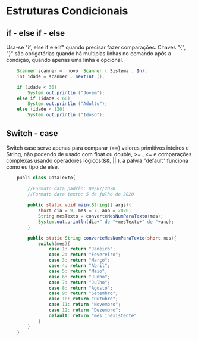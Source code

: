 # Estruturas Condicionais

## if - else if - else

Usa-se "if, else if e elif" quando precisar fazer comparações. Chaves "{", "}" são obrigatórias quando há multiplas linhas no comando após a condição, quando apenas uma linha é opcional.
```java
    Scanner scanner =  novo  Scanner ( Sistema . In);
    int idade = scanner . nextInt ();

    if (idade < 30)
        System.out.println ("Jovem");
    else if (idade < 60)
        System.out.println ("Adulto");
    else (idade < 120)
        System.out.println ("Idoso");
```

## Switch - case

Switch case serve apenas para comparar (==) valores primitivos inteiros e String, não podendo de usado com float ou double, >= , <= e comparações complexas usando operadores lógicos(&&, || ). a palvra "default" funciona como eu tipo de else.
```java
    publi class DataTexto{

        //Formato data padrão: 09/07/2020
        //Formato data texto: 5 de julho de 2020
        
        public static void main(String[] args){
            short dia = 9, mes = 7, ano = 2020;
            String mesTexto = converteMesNumParaTexto(mes);
            System.out.println(dia+" de "+mesTexto+" de "+ano);
        }    

        public static String converteMesNumParaTexto(short mes){
            switch(mes){
                case 1: return "Janeiro";
                case 2: return "Fevereiro";
                case 3: return "Março";
                case 4: return "Abril";
                case 5: return "Maio";
                case 6: return "Junho";
                case 7: return "Julho";
                case 8: return "Agosto";
                case 9: return "Setembro";
                case 10: return "Outubro";
                case 11: return "Novembro";
                case 12: return "Dezembro";
                default: return "mês inexistente"
            }
        }
    }
```